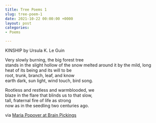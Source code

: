 ```yaml
---
title: Tree Poems 1
slug: tree-poem-1
date: 2021-10-22 00:00:00 +0000
layout: post
categories: 
- Poems

---
```


KINSHIP
by Ursula K. Le Guin

Very slowly burning, the big forest tree  
stands in the slight hollow of the snow
melted around it by the mild, long  
heat of its being and its will to be  
root, trunk, branch, leaf, and know  
earth dark, sun light, wind touch, bird song.  

Rootless and restless and warmblooded, we  
blaze in the flare that blinds us to that slow,  
tall, fraternal fire of life as strong  
now as in the seedling two centuries ago.  


via [Maria Popover at Brain Pickings][1]

[1]: https://www.brainpickings.org/2021/10/20/ursula-k-le-guin-kinship-poem/?utm_source=feedburner&utm_medium=feed&utm_campaign=Feed%3A+brainpickings%2Frss+%28Brain+Pickings%29
